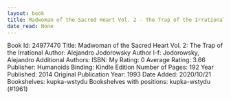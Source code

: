 ```yaml
---
layout: book
title: Madwoman of the Sacred Heart Vol. 2 - The Trap of the Irrational
date_read: None
---
```


Book Id: 24977470
Title: Madwoman of the Sacred Heart Vol. 2: The Trap of the Irrational
Author: Alejandro Jodorowsky
Author l-f: Jodorowsky, Alejandro
Additional Authors: 
ISBN: 
My Rating: 0
Average Rating: 3.66
Publisher: Humanoids
Binding: Kindle Edition
Number of Pages: 192
Year Published: 2014
Original Publication Year: 1993
Date Added: 2020/10/21
Bookshelves: kupka-wstydu
Bookshelves with positions: kupka-wstydu (#1961)

